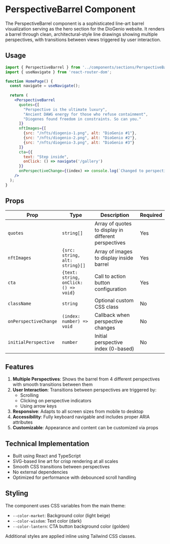 # PerspectiveBarrel Component

The PerspectiveBarrel component is a sophisticated line-art barrel visualization serving as the hero section for the DioGenio website. It renders a barrel through clean, architectural-style line drawings showing multiple perspectives, with transitions between views triggered by user interaction.

## Usage

```jsx
import { PerspectiveBarrel } from '../components/sections/PerspectiveBarrel';
import { useNavigate } from 'react-router-dom';

function HomePage() {
  const navigate = useNavigate();
  
  return (
    <PerspectiveBarrel 
      quotes={[
        "Perspective is the ultimate luxury",
        "Ancient DAWG energy for those who refuse containment",
        "Diogenes found freedom in constraints. So can you."
      ]}
      nftImages={[
        {src: "/nfts/diogenio-1.png", alt: "DioGenio #1"},
        {src: "/nfts/diogenio-2.png", alt: "DioGenio #2"},
        {src: "/nfts/diogenio-3.png", alt: "DioGenio #3"}
      ]}
      cta={{
        text: "Step inside",
        onClick: () => navigate('/gallery')
      }}
      onPerspectiveChange={(index) => console.log(`Changed to perspective ${index}`)}
    />
  );
}
```

## Props

| Prop | Type | Description | Required |
|------|------|-------------|----------|
| `quotes` | `string[]` | Array of quotes to display in different perspectives | Yes |
| `nftImages` | `{src: string, alt: string}[]` | Array of images to display inside barrel | Yes |
| `cta` | `{text: string, onClick: () => void}` | Call to action button configuration | Yes |
| `className` | `string` | Optional custom CSS class | No |
| `onPerspectiveChange` | `(index: number) => void` | Callback when perspective changes | No |
| `initialPerspective` | `number` | Initial perspective index (0-based) | No |

## Features

1. **Multiple Perspectives**: Shows the barrel from 4 different perspectives with smooth transitions between them
2. **User Interaction**: Transitions between perspectives are triggered by:
   - Scrolling
   - Clicking on perspective indicators
   - Using arrow keys
3. **Responsive**: Adapts to all screen sizes from mobile to desktop
4. **Accessibility**: Fully keyboard navigable and includes proper ARIA attributes
5. **Customizable**: Appearance and content can be customized via props

## Technical Implementation

- Built using React and TypeScript
- SVG-based line art for crisp rendering at all scales
- Smooth CSS transitions between perspectives
- No external dependencies
- Optimized for performance with debounced scroll handling

## Styling

The component uses CSS variables from the main theme:

- `--color-market`: Background color (light beige)
- `--color-wisdom`: Text color (dark)
- `--color-lantern`: CTA button background color (golden)

Additional styles are applied inline using Tailwind CSS classes. 